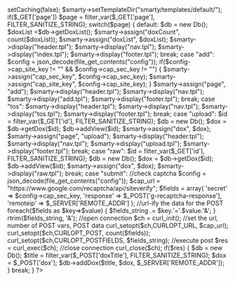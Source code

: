 <?php
if(file_exists("install.php"))
{
  die("please rename or run install.php");
}

include("Db.class.php");
include("smarty/libs/Smarty.class.php");

$smarty = new Smarty;
$smarty->setCaching(false);
$smarty->setTemplateDir("smarty/templates/default/");

if($_GET['page']) $page = filter_var($_GET['page'], FILTER_SANITIZE_STRING);

switch($page)
{
  default:
    $db = new Db();
    $doxList =$db->getDoxList();
    $smarty->assign("doxCount", count($doxList));
    $smarty->assign("doxList", $doxList);

    $smarty->display("header.tpl");
    $smarty->display("nav.tpl");
    $smarty->display("index.tpl");
    $smarty->display("footer.tpl");
  break;

  case "add":
    $config = json_decode(file_get_contents("config"));

    if($config->cap_site_key != "" && $config->cap_sec_key != "")
    {
        $smarty->assign("cap_sec_key", $config->cap_sec_key);
        $smarty->assign("cap_site_key", $config->cap_site_key);
    }

    $smarty->assign("page", "add");

    $smarty->display("header.tpl");
    $smarty->display("nav.tpl");
    $smarty->display("add.tpl");
    $smarty->display("footer.tpl");
  break;

  case "tos":
    $smarty->display("header.tpl");
    $smarty->display("nav.tpl");
    $smarty->display("tos.tpl");
    $smarty->display("footer.tpl");
  break;

  case "upload":
    $id = filter_var($_GET['id'], FILTER_SANITIZE_STRING);

    $db = new Db();
    $dox = $db->getDox($id);
    $db->addView($id);

    $smarty->assign("dox", $dox);
    $smarty->assign("page", "upload");
    $smarty->display("header.tpl");
    $smarty->display("nav.tpl");
    $smarty->display("upload.tpl");
    $smarty->display("footer.tpl");
  break;

  case "raw":
    $id = filter_var($_GET['id'], FILTER_SANITIZE_STRING);

    $db = new Db();
    $dox = $db->getDox($id);
    $db->addView($id);
    $smarty->assign("dox", $dox);
    $smarty->display("raw.tpl");
  break;

  case "submit":
    //check captcha
    $config = json_decode(file_get_contents("config"));
    $cap_url = "https://www.google.com/recaptcha/api/siteverify";

    $fields = array(
    	'secret' => $config->cap_sec_key,
    	'response' => $_POST['g-recaptcha-response'],
    	'remoteip' => $_SERVER['REMOTE_ADDR']
    );

    //url-ify the data for the POST
    foreach($fields as $key=>$value)
    {
        $fields_string .= $key.'='.$value.'&';
    }
    rtrim($fields_string, '&');

    //open connection
    $ch = curl_init();

    //set the url, number of POST vars, POST data
    curl_setopt($ch,CURLOPT_URL, $cap_url);
    curl_setopt($ch,CURLOPT_POST, count($fields));
    curl_setopt($ch,CURLOPT_POSTFIELDS, $fields_string);

    //execute post
    $res = curl_exec($ch);

    //close connection
    curl_close($ch);

    if($res)
    {
      $db = new Db();
      $title = filter_var($_POST['doxTitle'], FILTER_SANITIZE_STRING);
      $dox = $_POST['dox'];
      $db->addDox($title, $dox, $_SERVER['REMOTE_ADDR']);
    }
  break;
}
?>
